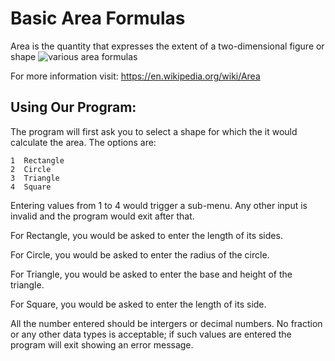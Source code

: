 # Basic Area Formulas

 Area is the quantity that expresses the extent of a two-dimensional figure or shape
![various area formulas](https://i.imgur.com/EBJBPEB.gif)

For more information visit: https://en.wikipedia.org/wiki/Area

## Using Our Program:

The program will first ask you to select a shape for which the it would calculate the area. The options are:
 ```
 1	Rectangle
 2	Circle
 3	Triangle
 4	Square
 ```

Entering values from 1 to 4 would trigger a sub-menu. Any other input is invalid and the program would exit after that.

For Rectangle, you would be asked to enter the length of its sides.

For Circle, you would be asked to enter the radius of the circle.

For Triangle, you would be asked to enter the base and height of the triangle.

For Square, you would be asked to enter the length of its side.

All the number entered should be intergers or decimal numbers. No fraction or any other data types is acceptable; if such values are entered the program will exit showing an error message.
